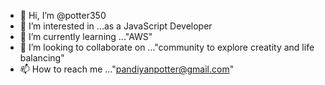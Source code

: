 - 👋 Hi, I’m @potter350
- 👀 I’m interested in ...as a JavaScript Developer
- 🌱 I’m currently learning ..."AWS"
- 💞️ I’m looking to collaborate on ..."community to explore creatity and life balancing"
- 📫 How to reach me ..."pandiyanpotter@gmail.com"

<!---
potter350/potter350 is a ✨ special ✨ repository because its `README.md` (this file) appears on your GitHub profile.
You can click the Preview link to take a look at your changes.
--->
